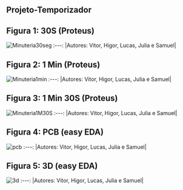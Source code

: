 ## Projeto-Temporizador
## Figura 1: 30S (Proteus) 
![Minuteria30seg](https://user-images.githubusercontent.com/110185446/196012794-17cba641-7308-4e5e-9eca-6af41332f780.PNG)
:---:
|Autores: Vitor, Higor, Lucas, Julia e Samuel|
## Figura 2: 1 Min (Proteus)
![Minuteria1min](https://user-images.githubusercontent.com/110185446/196012871-7467cc9c-8513-4e1e-9f8c-50ca747a6ce9.PNG)
:---:
|Autores: Vitor, Higor, Lucas, Julia e Samuel|
## Figura 3: 1 Min 30S (Proteus)
![Minuteria1M30S](https://user-images.githubusercontent.com/110185446/196012922-20a8e997-96a5-46d4-87c4-678cb17a887a.PNG)
:---:
|Autores: Vitor, Higor, Lucas, Julia e Samuel|
## Figura 4: PCB (easy EDA)
![pcb](https://user-images.githubusercontent.com/110185446/197261269-c76ed47b-088e-4019-bc04-ebdddb98e715.PNG)
:---:
|Autores: Vitor, Higor, Lucas, Julia e Samuel|
## Figura 5: 3D (easy EDA)
![3d](https://user-images.githubusercontent.com/110185446/197261519-c71200ca-8f6e-46a5-8f16-d9be742a6d0c.PNG)
:---:
|Autores: Vitor, Higor, Lucas, Julia e Samuel|
